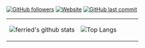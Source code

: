 
[![GitHub followers](https://img.shields.io/github/followers/ferried?style=for-the-badge&color=blue)](https://github.com/ferried?tab=followers)
[![Website](https://img.shields.io/website?style=for-the-badge&up_message=Blog&url=https://blog.eiyouhe.com)](https://blog.eiyouhe.com)
[![GitHub last commit](https://img.shields.io/github/last-commit/ferried/ferried?label=update&style=for-the-badge&color=orange)](https://github.com/ferried/ferried)

<table>
<tr>
<td valign="top" width="54%">


![ferried's github stats](https://github-readme-stats.yxl76.vercel.app/api?username=ferried&count_private=true&show_icons=true&theme=tokyonight)

</td>

<td valign="top" width="46%">


![Top Langs](https://github-readme-stats.yxl76.vercel.app/api/top-langs/?username=ferried&layout=compact&theme=tokyonight)

</td>
</tr>
</table>
